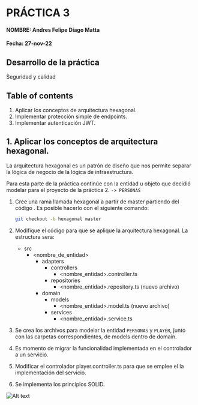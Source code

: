 
# PRÁCTICA 3

#### NOMBRE: Andres Felipe Diago Matta
#### Fecha: 27-nov-22

## Desarrollo de la práctica
Seguridad y calidad

## Table of contents
1. Aplicar los conceptos de arquitectura hexagonal.
2. Implementar protección simple de endpoints.
3. Implementar autenticación JWT.


## 1. Aplicar los conceptos de arquitectura hexagonal.
La arquitectura hexagonal es un patrón de diseño que nos permite separar la lógica de negocio de la lógica de infraestructura.

Para esta parte de la práctica continúe con la entidad u objeto que decidió modelar para el proyecto de la práctica 2. ``-> PERSONAS``

 1. Cree una rama llamada hexagonal a partir de master partiendo del código . Es posible hacerlo con el siguiente comando:
    ```bash
    git checkout -b hexagonal master
    ```
 2. Modifique el código para que se aplique la arquitectura hexagonal. La estructura sera:

    
    * src
        * <nombre_de_entidad>
            * adapters
              * controllers
                * <nombre_entidad>.controller.ts
              * repositories
                * <nombre_entidad>.repository.ts (nuevo archivo)
            * domain
                * models
                  * <nombre_entidad>.model.ts (nuevo archivo)
                * services
                  * <nombre_entidad>.service.ts



 3. Se crea los archivos para modelar la entidad ``PERSONAS`` y ``PLAYER``, junto con las carpetas correspondientes, de models dentro de domain.
 4. Es momento de migrar la funcionalidad implementada en el controlador a un servicio. 
 5. Modificar el controlador player.controller.ts para que se emplee el la implementación del servicio.
 6. Se implementa los principios SOLID.


![Alt text](./img/DELETE.png "DELETE")


